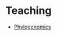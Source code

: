 # Teaching

* [Phylogenomics](https://github.com/The-Bioinformatics-Group/Teaching/wiki/Webbased-Phylogenomic-analysis)
